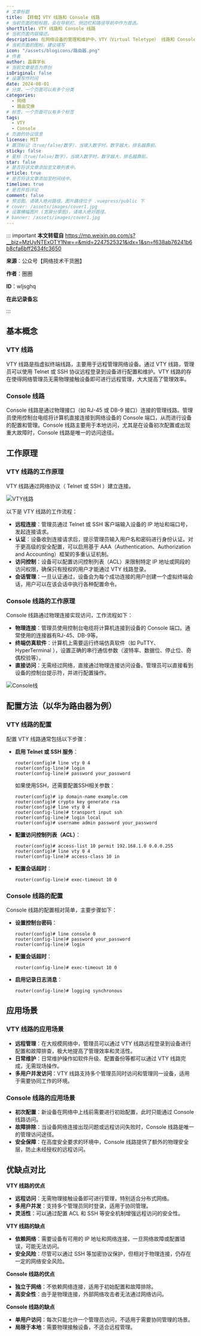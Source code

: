 ```yaml
---
# 文章标题
title: 【转载】VTY 线路和 Console 线路
# 当前页面的短标题，会在导航栏、侧边栏和路径导航中作为首选。
shortTitle: VTY 线路和 Console 线路
# 当前页面内容描述。
description: 在网络设备的管理和维护中，VTY（Virtual Teletype） 线路和 Console（控制台） 线路是两种重要的访问方式。它们在功能、用途、安全性等方面有显著的不同。本文将深入探讨这两种线路的特点、工作原理、配置方法、应用场景以及它们在网络管理中的具体作用。
# 当前页面的图标，建议填写
icon: "/assets/blogicons/路由器.png"
# 作者
author: 昌霖学长
# 当前文章是否为原创
isOriginal: false
# 设置写作时间
date: 2024-08-01
# 分类，一个页面可以有多个分类
categories: 
  - 网络
  - 路由交换
# 标签，一个页面可以有多个标签
tags: 
  - VTY
  - Console
# 页面的协议信息
license: MIT 
# 置顶标记（true/false/数字），当填入数字时，数字越大，排名越靠前。
sticky: false
# 星标（true/false/数字），当填入数字时，数字越大，排名越靠前。
star: false
# 是否将该文章添加至文章列表中。
article: true
# 是否将该文章添加至时间线中。
timeline: true
# 是否开启评论
comment: false
# 预览图。请填入绝对路径。图片路径位于 .vuepress/public 下
# cover: /assets/images/cover1.jpg
# 设置横幅图片 (宽屏分享图)，请填入绝对路径。
# banner: /assets/images/cover1.jpg
---
```


::: important
**本文转载自** https://mp.weixin.qq.com/s?__biz=MzUyNTExOTY1Nw==&mid=2247525321&idx=1&sn=f638ab76241b6b8cfa6bff2634fc3650

**来源**：公众号【网络技术干货圈】

**作者**：圈圈

**ID**：wljsghq

**在此记录备忘**

:::

## 基本概念

### VTY 线路

VTY 线路是指虚拟终端线路，主要用于远程管理网络设备。通过 VTY 线路，管理员可以使用 Telnet 或 SSH 协议远程登录到设备进行配置和维护。VTY 线路的存在使得网络管理员无需物理接触设备即可进行远程管理，大大提高了管理效率。

### Console 线路

Console 线路是通过物理接口（如 RJ-45 或 DB-9 接口）连接的管理线路。管理员使用控制台电缆将计算机直接连接到网络设备的 Console 端口，从而进行设备的配置和管理。Console 线路主要用于本地访问，尤其是在设备初次配置或出现重大故障时，Console 线路是唯一的访问途径。

## 工作原理

### VTY 线路的工作原理

VTY 线路通过网络协议（ Telnet 或 SSH ）建立连接。

![VTY线路](/assets/postsimages/2024-08-01-VTY线路和Console线路/01-VTY线路.png)

以下是 VTY 线路的工作流程：

- **远程连接**：管理员通过 Telnet 或 SSH 客户端输入设备的 IP 地址和端口号，发起连接请求。
- **认证**：设备收到连接请求后，提示管理员输入用户名和密码进行身份认证。对于更高级的安全配置，可以启用基于 AAA（Authentication、Authorization and Accounting）框架的多重认证机制。
- **访问控制**：设备可以配置访问控制列表（ACL）来限制特定 IP 地址或网段的访问权限，确保只有授权的用户才能通过 VTY 线路登录。
- **会话管理**：一旦认证通过，设备会为每个成功连接的用户创建一个虚拟终端会话，用户可以在该会话中执行各种配置命令。

### Console 线路的工作原理

Console 线路通过物理连接实现访问，工作流程如下：

- **物理连接**：管理员使用控制台电缆将计算机连接到设备的 Console 端口。通常使用的连接器有RJ-45、DB-9等。
- **终端仿真软件**：计算机上需要运行终端仿真软件（如 PuTTY、HyperTerminal ），设置正确的串行通信参数（波特率、数据位、停止位、奇偶校验等）。
- **直接访问**：无需经过网络，直接通过物理连接访问设备。管理员可以直接看到设备的控制台提示符，并进行配置操作。

![Console线](/assets/postsimages/2024-08-01-VTY线路和Console线路/02-Console线.png)

## 配置方法（以华为路由器为例）

### VTY 线路的配置

配置 VTY 线路通常包括以下步骤：

- **启用 Telnet 或 SSH 服务**：
    
    ```shellsession title="Huawei VRP Console"
    router(config)# line vty 0 4
    router(config-line)# login
    router(config-line)# password your_password
    ```
    
    如果使用SSH，还需要配置SSH相关参数：
    
    ```shellsession title="Huawei VRP Console"
    router(config)# ip domain-name example.com
    router(config)# crypto key generate rsa
    router(config)# line vty 0 4
    router(config-line)# transport input ssh
    router(config-line)# login local
    router(config)# username admin password your_password
    ```
    
- **配置访问控制列表（ACL）**：
    
    ```shellsession title="Huawei VRP Console"
    router(config)# access-list 10 permit 192.168.1.0 0.0.0.255
    router(config)# line vty 0 4
    router(config-line)# access-class 10 in
    ```
    
- **配置会话超时**：
    
    ```shellsession title="Huawei VRP Console"
    router(config-line)# exec-timeout 10 0
    ```
    

### Console 线路的配置

Console 线路的配置相对简单，主要步骤如下：

- **设置控制台密码**：
    
    ```shellsession title="Huawei VRP Console"
    router(config)# line console 0
    router(config-line)# password your_password
    router(config-line)# login
    ```
    
- **配置会话超时**：
    
    ```shellsession title="Huawei VRP Console"
    router(config-line)# exec-timeout 10 0
    ```
    
- **启用记录日志消息**：
    
    ```shellsession title="Huawei VRP Console"
    router(config-line)# logging synchronous
    ```
    

## 应用场景

### VTY 线路的应用场景

- **远程管理**：在大规模网络中，管理员可以通过 VTY 线路远程登录到设备进行配置和故障排查，极大地提高了管理效率和灵活性。
- **日常维护**：日常维护操作如软件升级、配置备份等都可以通过 VTY 线路完成，无需现场操作。
- **多用户并发访问**：VTY 线路支持多个管理员同时访问和管理同一设备，适用于需要协同工作的环境。

### Console 线路的应用场景

- **初次配置**：新设备在网络中上线前需要进行初始配置，此时只能通过 Console 线路访问。
- **故障排除**：当设备网络连接出现问题或远程访问失败时，Console 线路是唯一的管理访问途径。
- **安全保障**：在高度安全要求的环境中，Console 线路提供了额外的物理安全层，防止未经授权的远程访问。

## 优缺点对比

**VTY 线路的优点**

- **远程访问**：无需物理接触设备即可进行管理，特别适合分布式网络。
- **多用户并发**：支持多个管理员同时登录，适用于协同管理。
- **灵活性**：可以通过配置 ACL 和 SSH 等安全机制增强远程访问的安全性。

**VTY 线路的缺点**

- **依赖网络**：需要设备有可用的 IP 地址和网络连接，一旦网络故障或配置错误，可能无法访问。
- **安全风险**：尽管可以通过 SSH 等加密协议保护，但相对于物理连接，仍存在一定的网络安全风险。

**Console 线路的优点**

- **独立于网络**：不依赖网络连接，适用于初始配置和故障排除。
- **高安全性**：由于是物理连接，外部网络攻击者无法通过网络访问。

**Console 线路的缺点**

- **单用户访问**：每次只能允许一个管理员访问，不适用于需要协同管理的场景。
- **局限于本地**：需要物理接触设备，不适合远程管理。
